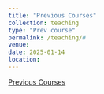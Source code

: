 ```yaml
---
title: "Previous Courses"
collection: teaching
type: "Prev course"
permalink: /teaching/#
venue: 
date: 2025-01-14
location: 
---
```

[Previous Courses](https://ralihevillagran.github.io/teaching/)
